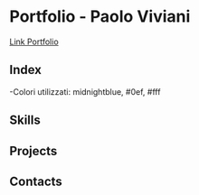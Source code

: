 # Portfolio - Paolo Viviani

<a href = "https://paolovv.github.io/ProgettoHtmlCss-paoloViviani/" target="_blank" rel="noopener">Link Portfolio</a>

## Index

-Colori utilizzati: midnightblue, #0ef, #fff

## Skills

## Projects

## Contacts
